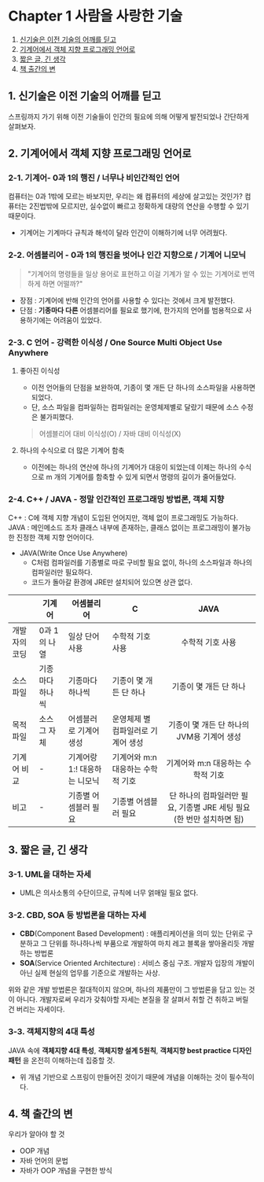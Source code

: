 # Chapter 1 사람을 사랑한 기술

1. [신기술은 이전 기술의 어깨를 딛고](#1.-신기술은-이전-기술의-어깨를-딛고)
2. [기계어에서 객체 지향 프로그래밍 언어로](#abstract-factory)
3. [짧은 글, 긴 생각](#factory-method)
4. [책 출간의 변](#factory-method)

## 1. 신기술은 이전 기술의 어깨를 딛고

스프링까지 가기 위해 이전 기술들이 인간의 필요에 의해 어떻게 발전되었나 간단하게 살펴보자.



## 2. 기계어에서 객체 지향 프로그래밍 언어로

### 2-1. 기계어- 0과 1의 행진 / 너무나 비인간적인 언어

컴퓨터는 0과 1밖에 모르는 바보지만, 우리는 왜 컴퓨터의 세상에 살고있는 것인가?
컴퓨터는 2진법밖에 모르지만, 실수없이 빠르고 정확하게 대량의 연산을 수행할 수 있기 때문이다.
* 기계어는 기계마다 규칙과 해석이 달라 인간이 이해하기에 너무 어려웠다.

### 2-2. 어셈블리어 - 0과 1의 행진을 벗어나 인간 지향으로 / 기계어 니모닉

> "기계어의 명령들을 일상 용어로 표현하고 이걸 기계가 알 수 있는 기계어로 번역하게 하면 어떨까?"

* 장점 : 기계어에 반해 인간의 언어를 사용할 수 있다는 것에서 크게 발전했다.
* 단점 : **기종마다 다른** 어셈블리어를 필요로 했기에, 한가지의 언어를 범용적으로 사용하기에는 어려움이 있었다.

### 2-3. C 언어 - 강력한 이식성 / One Source Multi Object Use Anywhere

1. 좋아진 이식성

    * 이전 언어들의 단점을 보완하여, 기종이 몇 개든 단 하나의 소스파일을 사용하면 되었다.
    * 단, 소스 파일을 컴파일하는 컴파일러는 운영체제별로 달랐기 때문에 소스 수정은 불가피했다.
     
     > 어셈블리어 대비 이식성(O) / 자바 대비 이식성(X)

2. 하나의 수식으로 더 많은 기계어 함축

    * 이전에는 하나의 연산에 하나의 기계어가 대응이 되었는데 이제는 하나의 수식으로 m 개의 기계어를 함축할 수 있게 되면서 명령의 길이가 줄어들었다.

### 2-4. C++ / JAVA - 정말 인간적인 프로그래밍 방법론, 객체 지향

C++ : C에 객체 지향 개념이 도입된 언어지만, 객체 없이 프로그래밍도 가능하다.
JAVA : 메인메소드 조차 클래스 내부에 존재하는, 클래스 없이는 프로그래밍이 불가능한 진정한 객체 지향 언어이다.

* JAVA(Write Once Use Anywhere)
    * C처럼 컴파일러를 기종별로 따로 구비할 필요 없이, 하나의 소스파일과 하나의 컴파일러만 필요하다.
    * 코드가 돌아갈 환경에 JRE만 설치되어 있으면 상관 없다.
    
|               | 기계어             | 어셈블리어      | C | JAVA |
| ------------- | ------------------ | ---------------- | ---------------- | :----: |
| 개발자의 코딩 | 0과 1의 나열 | 일상 단어 사용 | 수학적 기호 사용 | 수학적 기호 사용 |
| 소스 파일 | 기종마다 하나씩 | 기종마다 하나씩 | 기종이 몇 개든 단 하나 | 기종이 몇 개든 단 하나 |
| 목적파일 | 소스 그 자체 | 어셈블러로 기계어 생성 | 운영체제 별 컴파일러로 기계어 생성 | 기종이 몇 개든 단 하나의 JVM용 기계어 생성 |
| 기계어 비교 | - | 기계어랑 1:! 대응하는 니모닉 | 기계어와 m:n 대응하는 수학적 기호 | 기계어와 m:n 대응하는 수학적 기호 |
| 비고 | - | 기종별 어셈블러 필요 |  기종별 어셈블러 필요  | 단 하나의 컴파일러만 필요, 기종별 JRE 세팅 필요(한 번만 설치하면 됨) |



## 3. 짧은 글, 긴 생각

### 3-1. UML을 대하는 자세
   
  * UML은 의사소통의 수단이므로, 규칙에 너무 얽매일 필요 없다.



### 3-2. CBD, SOA 등 방법론을 대하는 자세

* **CBD**(Component Based Development) : 애플리케이션을 의미 있는 단위로 구분하고 그 단위를 하나하나씩 부품으로 개발하여 마치 레고 블록을 쌓아올리듯 개발하는 방법론
* **SOA**(Service Oriented Architecture) : 서비스 중심 구조. 개발자 입장의 개발이 아닌 실제 현실의 업무를 기준으로 개발하는 사상.

위와 같은 개발 방법론은 절대적이지 않으며, 하나의 제품만이 그 방법론을 담고 있는 것이 아니다.
개발자로써 우리가 갖춰야할 자세는 본질을 잘 살펴서 취할 건 취하고 버릴 건 버리는 자세이다.



### 3-3. 객체지향의 4대 특성

JAVA 속에 **객체지향 4대 특성**, **객체지향 설계 5원칙**, **객체지향 best practice 디자인 패턴** 을 온전히 이해하는데 집중할 것.
* 위 개념 기반으로 스프링이 만들어진 것이기 때문에 개념을 이해하는 것이 필수적이다.



## 4. 책 출간의 변

우리가 알아야 할 것
* OOP 개념
* 자바 언어의 문법
* 자바가 OOP 개념을 구현한 방식



